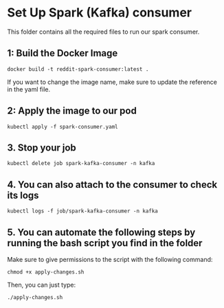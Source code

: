 # Set Up Spark (Kafka) consumer

This folder contains all the required files to run our spark consumer.

## 1: Build the Docker Image
```
docker build -t reddit-spark-consumer:latest .
```
If you want to change the image name, make sure to update the reference in the yaml file.

## 2: Apply the image to our pod 
```
kubectl apply -f spark-consumer.yaml
```
## 3. Stop your job 
```
kubectl delete job spark-kafka-consumer -n kafka
```
## 4. You can also attach to the consumer to check its logs
```
kubectl logs -f job/spark-kafka-consumer -n kafka
```
## 5. You can automate the following steps by running the bash script you find in the folder
Make sure to give permissions to the script with the following command:
```
chmod +x apply-changes.sh
```
Then, you can just type:
```
./apply-changes.sh
```